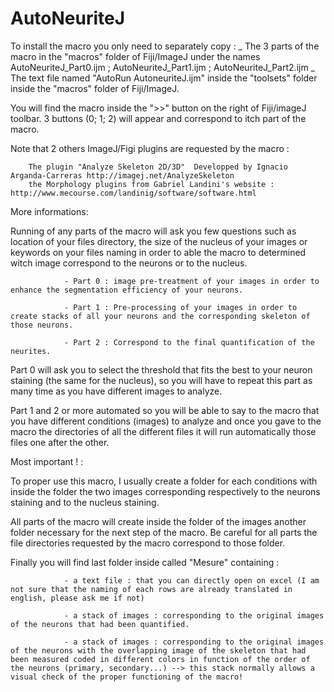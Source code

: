 # AutoNeuriteJ 

To install the macro you only need to separately copy :
                                _ The 3 parts of the macro in the "macros" folder of Fiji/ImageJ under the names AutoNeuriteJ_Part0.ijm ; AutoNeuriteJ_Part1.ijm ; AutoNeuriteJ_Part2.ijm
                                _ The text file named "AutoRun AutoneuriteJ.ijm" inside the "toolsets" folder inside the "macros" folder of Fiji/ImageJ.
 
You will find the macro inside the ">>" button on the right of Fiji/imageJ toolbar. 3 buttons (0; 1; 2) will appear and correspond to itch part of the macro.
                                

Note that 2 others ImageJ/Figi plugins are requested by the macro :

        The plugin "Analyze Skeleton 2D/3D"  Developped by Ignacio Arganda-Carreras http://imagej.net/AnalyzeSkeleton
        the Morphology plugins from Gabriel Landini's website : http://www.mecourse.com/landinig/software/software.html
        
        
        
More informations:

Running of any parts of the macro will ask you few questions such as location of your files directory, the size of the nucleus of your images or keywords on your files naming in order to able the macro to determined witch image correspond to the neurons or to the nucleus.

                - Part 0 : image pre-treatment of your images in order to enhance the segmentation efficiency of your neurons.

                - Part 1 : Pre-processing of your images in order to create stacks of all your neurons and the corresponding skeleton of those neurons.

                - Part 2 : Correspond to the final quantification of the neurites.

Part 0 will ask you to select the threshold that fits the best to your neuron staining (the same for the nucleus), so you will have to repeat this part as many time as you have different images to analyze.

Part 1 and 2 or more automated so you will be able to say to the macro that you have different conditions (images) to analyze and once you gave to the macro the directories of all the different files it will run automatically those files one after the other.

 

Most important ! :

To proper use this macro, I usually create a folder for each conditions with inside the folder the two images corresponding respectively to the neurons staining and to the nucleus staining.

All parts of the macro will create inside the folder of the images another folder necessary for the next step of the macro. Be careful for all parts the file directories requested by the macro correspond to those folder.  

Finally you will find last folder inside called "Mesure" containing :

                - a text file : that you can directly open on excel (I am not sure that the naming of each rows are already translated in english, please ask me if not)

                - a stack of images : corresponding to the original images of the neurons that had been quantified.

                - a stack of images : corresponding to the original images of the neurons with the overlapping image of the skeleton that had been measured coded in different colors in function of the order of the neurons (primary, secondary...) --> this stack normally allows a visual check of the proper functioning of the macro!

